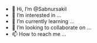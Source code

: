 - 👋 Hi, I’m @Sabnursakil
- 👀 I’m interested in ...
- 🌱 I’m currently learning ...
- 💞️ I’m looking to collaborate on ...
- 📫 How to reach me ...

<!---
Sabnursakil/Sabnursakil is a ✨ special ✨ repository because its `README.md` (this file) appears on your GitHub profile.
You can click the Preview link to take a look at your changes.
--->
